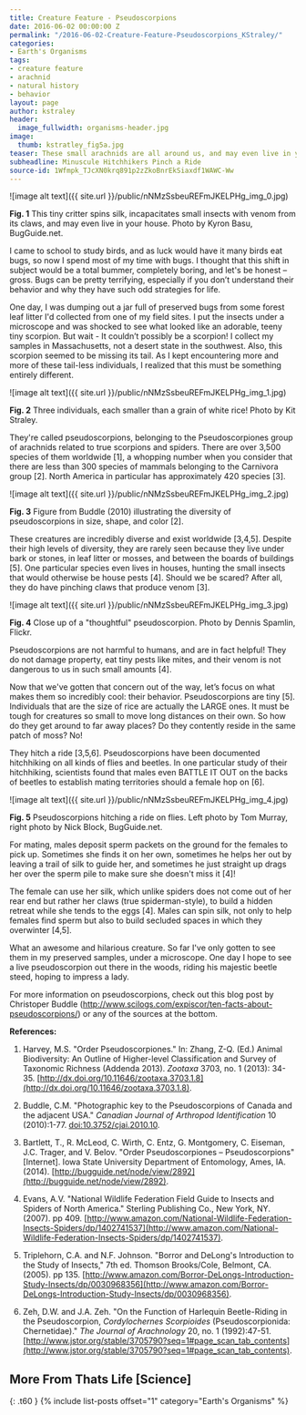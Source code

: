 ```yaml
---
title: Creature Feature - Pseudoscorpions
date: 2016-06-02 00:00:00 Z
permalink: "/2016-06-02-Creature-Feature-Pseudoscorpions_KStraley/"
categories:
- Earth's Organisms
tags:
- creature feature
- arachnid
- natural history
- behavior
layout: page
author: kstraley
header:
  image_fullwidth: organisms-header.jpg
image:
  thumb: kstratley_fig5a.jpg
teaser: These small arachnids are all around us, and may even live in your house!
subheadline: Minuscule Hitchhikers Pinch a Ride
source-id: 1Wfmpk_TJcXN0krq891p2zZkoBnrEkSiaxdf1WAWC-Ww
---
```


![image alt text]({{ site.url }}/public/nNMzSsbeuREFmJKELPHg_img_0.jpg) 

**Fig. 1** This tiny critter spins silk, incapacitates small insects with venom from its claws, and may even live in your house. Photo by Kyron Basu, BugGuide.net.

I came to school to study birds, and as luck would have it many birds eat bugs, so now I spend most of my time with bugs. I thought that this shift in subject would be a total bummer, completely boring, and let's be honest – gross. Bugs can be pretty terrifying, especially if you don’t understand their behavior and why they have such odd strategies for life.

One day, I was dumping out a jar full of preserved bugs from some forest leaf litter I'd collected from one of my field sites. I put the insects under a microscope and was shocked to see what looked like an adorable, teeny tiny scorpion. But wait - It couldn’t possibly be a scorpion! I collect my samples in Massachusetts, not a desert state in the southwest. Also, this scorpion seemed to be missing its tail. As I kept encountering more and more of these tail-less individuals, I realized that this must be something entirely different.

 ![image alt text]({{ site.url }}/public/nNMzSsbeuREFmJKELPHg_img_1.jpg)

**Fig. 2** Three individuals, each smaller than a grain of white rice! Photo by Kit Straley.

They're called pseudoscorpions, belonging to the Pseudoscorpiones group of arachnids related to true scorpions and spiders. There are over 3,500 species of them worldwide [1], a whopping number when you consider that there are less than 300 species of mammals belonging to the Carnivora group [2]. North America in particular has approximately 420 species [3].

 ![image alt text]({{ site.url }}/public/nNMzSsbeuREFmJKELPHg_img_2.jpg)

**Fig. 3** Figure from Buddle (2010) illustrating the diversity of pseudoscorpions in size, shape, and color [2].

These creatures are incredibly diverse and exist worldwide [3,4,5]. Despite their high levels of diversity, they are rarely seen because they live under bark or stones, in leaf litter or mosses, and between the boards of buildings [5]. One particular species even lives in houses, hunting the small insects that would otherwise be house pests [4]. Should we be scared? After all, they do have pinching claws that produce venom [3].

![image alt text]({{ site.url }}/public/nNMzSsbeuREFmJKELPHg_img_3.jpg)

 **Fig. 4** Close up of a "thoughtful" pseudoscorpion. Photo by Dennis Spamlin, Flickr.

Pseudoscorpions are not harmful to humans, and are in fact helpful! They do not damage property, eat tiny pests like mites, and their venom is not dangerous to us in such small amounts [4].

Now that we've gotten that concern out of the way, let’s focus on what makes them so incredibly cool: their behavior. Pseudoscorpions are tiny [5]. Individuals that are the size of rice are actually the LARGE ones. It must be tough for creatures so small to move long distances on their own. So how do they get around to far away places? Do they contently reside in the same patch of moss? No!

They hitch a ride [3,5,6]. Pseudoscorpions have been documented hitchhiking on all kinds of flies and beetles. In one particular study of their hitchhiking, scientists found that males even BATTLE IT OUT on the backs of beetles to establish mating territories should a female hop on [6].

![image alt text]({{ site.url }}/public/nNMzSsbeuREFmJKELPHg_img_4.jpg)

**Fig. 5** Pseudoscorpions hitching a ride on flies. Left photo by Tom Murray, right photo by Nick Block, BugGuide.net.

For mating, males deposit sperm packets on the ground for the females to pick up. Sometimes she finds it on her own, sometimes he helps her out by leaving a trail of silk to guide her, and sometimes he just straight up drags her over the sperm pile to make sure she doesn't miss it [4]!

The female can use her silk, which unlike spiders does not come out of her rear end but rather her claws (true spiderman-style), to build a hidden retreat while she tends to the eggs [4]. Males can spin silk, not only to help females find sperm but also to build secluded spaces in which they overwinter [4,5].

What an awesome and hilarious creature. So far I've only gotten to see them in my preserved samples, under a microscope. One day I hope to see a live pseudoscorpion out there in the woods, riding his majestic beetle steed, hoping to impress a lady.

For more information on pseudoscorpions, check out this blog post by Christoper Buddle (http://www.scilogs.com/expiscor/ten-facts-about-pseudoscorpions/) or any of the sources at the bottom.

**References:**

1. Harvey, M.S. "Order Pseudoscorpiones." In: Zhang, Z-Q.  (Ed.) Animal Biodiversity: An Outline of Higher-level Classification and Survey of Taxonomic Richness (Addenda 2013). *Zootaxa* 3703, no. 1 (2013): 34-35. [http://dx.doi.org/10.11646/zootaxa.3703.1.8](http://dx.doi.org/10.11646/zootaxa.3703.1.8).

2. Buddle, C.M. "Photographic key to the Pseudoscorpions of Canada and the adjacent USA." *Canadian Journal of Arthropod Identification* 10 (2010):1-77. [doi:10.3752/cjai.2010.10](http://dx.doi.org/10.3752/cjai.2010.10).

3. Bartlett, T., R. McLeod, C. Wirth, C. Entz, G. Montgomery, C. Eiseman, J.C. Trager, and V. Belov. "Order Pseudoscorpiones – Pseudoscorpions" [Internet]. Iowa State University Department of Entomology, Ames, IA. (2014). [http://bugguide.net/node/view/2892](http://bugguide.net/node/view/2892).

4. Evans, A.V. "National Wildlife Federation Field Guide to Insects and Spiders of North America." Sterling Publishing Co., New York, NY. (2007). pp 409. [http://www.amazon.com/National-Wildlife-Federation-Insects-Spiders/dp/1402741537](http://www.amazon.com/National-Wildlife-Federation-Insects-Spiders/dp/1402741537). 

5. Triplehorn, C.A. and N.F. Johnson. "Borror and DeLong's Introduction to the Study of Insects," 7th ed. Thomson Brooks/Cole, Belmont, CA. (2005). pp 135. [http://www.amazon.com/Borror-DeLongs-Introduction-Study-Insects/dp/0030968356](http://www.amazon.com/Borror-DeLongs-Introduction-Study-Insects/dp/0030968356). 

6. Zeh, D.W. and J.A. Zeh. "On the Function of Harlequin Beetle-Riding in the Pseudoscorpion, *Cordylochernes Scorpioides* (Pseudoscorpionida: Chernetidae)." *The Journal of Arachnology* 20, no. 1 (1992):47-51. [http://www.jstor.org/stable/3705790?seq=1#page_scan_tab_contents](http://www.jstor.org/stable/3705790?seq=1#page_scan_tab_contents).

## More From Thats Life [Science]
{: .t60 }
{% include list-posts offset="1" category="Earth's Organisms" %}
